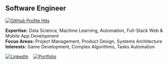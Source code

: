 ## **Software Engineer**
[![GitHub Profile Hits](https://hits.seeyoufarm.com/api/count/incr/badge.svg?url=https%3A%2F%2Fgithub.com%2Fcastilloglenn&count_bg=%230FB4DE&title_bg=%23555555&icon=github.svg&icon_color=%23FFFFFF&title=GitHub&edge_flat=false)](https://hits.seeyoufarm.com)

**Expertise:** Data Science, Machine Learning, Automation, Full-Stack Web & Mobile App Development<br>
**Focus Areas:** Project Management, Product Design, Systems Architecture<br>
**Interests:** Game Development, Complex Algorithms, Tasks Automation

[![LinkedIn](https://img.shields.io/badge/LinkedIn-0A66C2?style=flat&logo=linkedin&logoColor=white)](https://www.linkedin.com/in/castilloglenn)
&nbsp;&nbsp;
[![Portfolio](https://img.shields.io/badge/Portfolio-000000?style=flat&logo=github&logoColor=white)](https://castilloglenn.github.io/)
